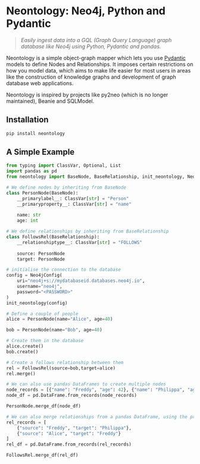 # Neontology: Neo4j, Python and Pydantic

> *Easily ingest data into a GQL (Graph Query Language) graph database like Neo4j using Python, Pydantic and pandas.*

Neontology is a simple object-graph mapper which lets you use [Pydantic](https://pydantic-docs.helpmanual.io/) models to define Nodes and Relationships. It imposes certain restrictions on how you model data, which aims to make life easier for most users in areas like the construction of knowledge graphs and development of graph database web applications.

Neontology is inspired by projects like py2neo (which is no longer maintained), Beanie and SQLModel.

## Installation

```bash
pip install neontology
```

## A Simple Example

```python
from typing import ClassVar, Optional, List
import pandas as pd
from neontology import BaseNode, BaseRelationship, init_neontology, Neo4jConfig

# We define nodes by inheriting from BaseNode
class PersonNode(BaseNode):
    __primarylabel__: ClassVar[str] = "Person"
    __primaryproperty__: ClassVar[str] = "name"
    
    name: str
    age: int

# We define relationships by inheriting from BaseRelationship
class FollowsRel(BaseRelationship):
    __relationshiptype__: ClassVar[str] = "FOLLOWS"
    
    source: PersonNode
    target: PersonNode

# initialise the connection to the database
config = Neo4jConfig(
    uri="neo4j+s://mydatabaseid.databases.neo4j.io", 
    username="neo4j",
    password="<PASSWORD>"
)
init_neontology(config) 

# Define a couple of people
alice = PersonNode(name="Alice", age=40)

bob = PersonNode(name="Bob", age=40)

# Create them in the database
alice.create()
bob.create()

# Create a follows relationship between them
rel = FollowsRel(source=bob,target=alice)
rel.merge()

# We can also use pandas DataFrames to create multiple nodes
node_records = [{"name": "Freddy", "age": 42}, {"name": "Philippa", "age":42}]
node_df = pd.DataFrame.from_records(node_records)

PersonNode.merge_df(node_df)

# We can also merge relationships from a pandas DataFrame, using the primary property values of the nodes
rel_records = [
    {"source": "Freddy", "target": "Philippa"},
    {"source": "Alice", "target": "Freddy"}
]
rel_df = pd.DataFrame.from_records(rel_records)

FollowsRel.merge_df(rel_df)
```
